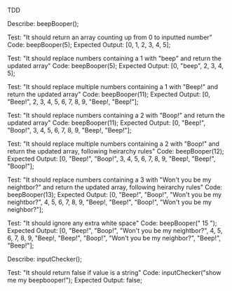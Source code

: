 TDD

Describe: beepBooper();

Test: "It should return an array counting up from 0 to inputted number"
Code: beepBooper(5);
Expected Output: [0, 1, 2, 3, 4, 5];

Test: "It should replace numbers containing a 1 with "beep" and return the updated array"
Code: beepBooper(5);
Expected Output: [0, "beep", 2, 3, 4, 5];

Test: "It should replace multiple numbers containing a 1 with "Beep!" and return the updated array"
Code: beepBooper(11);
Expected Output: [0, "Beep!", 2, 3, 4, 5, 6, 7, 8, 9, "Beep!, "Beep!"];

Test: "It should replace numbers containing a 2 with "Boop!" and return the updated array"
Code: beepBooper(11);
Expected Output: [0, "Beep!", "Boop!", 3, 4, 5, 6, 7, 8, 9, "Beep!, "Beep!"];

Test: "It should replace multiple numbers containing a 2 with "Boop!" and return the updated array, following heirarchy rules"
Code: beepBooper(12);
Expected Output: [0, "Beep!", "Boop!", 3, 4, 5, 6, 7, 8, 9, "Beep!, "Beep!", "Boop!"];

Test: "It should replace numbers containing a 3 with "Won't you be my neightbor?" and return the updated array, following heirarchy rules"
Code: beepBooper(13);
Expected Output: [0, "Beep!", "Boop!", "Won't you be my neightbor?", 4, 5, 6, 7, 8, 9, "Beep!, "Beep!", "Boop!", "Won't you be my neighbor?"];

Test: "It should ignore any extra white space"
Code: beepBooper("          15   ");
Expected Output: [0, "Beep!", "Boop!", "Won't you be my neightbor?", 4, 5, 6, 7, 8, 9, "Beep!, "Beep!", "Boop!", "Won't you be my neighbor?", "Beep!", "Beep!"];


Describe: inputChecker();

Test: "It should return false if value is a string"
Code: inputChecker("show me my beepbooper!");
Expected Output: false;